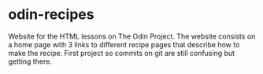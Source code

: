 # odin-recipes
Website for the HTML lessons on The Odin Project. The website consists on a home page with 3 links to different recipe pages that describe how to make the recipe. First project so commits on git are still confusing but getting there.
